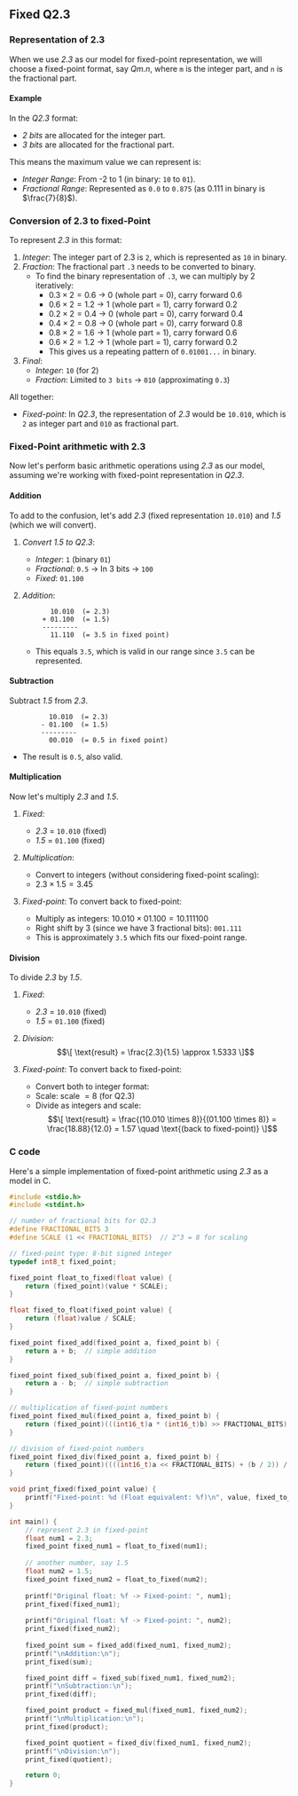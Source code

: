 ## Fixed Q2.3

### Representation of 2.3

When we use *2.3* as our model for fixed-point representation, we will choose a fixed-point format,
say *Qm.n*, where `m` is the integer part, and `n` is the fractional part.

#### Example

In the *Q2.3* format:
- *2 bits* are allocated for the integer part.
- *3 bits* are allocated for the fractional part.

This means the maximum value we can represent is:
- *Integer Range*: From -2 to 1 (in binary: `10` to `01`).
- *Fractional Range*: Represented as `0.0` to `0.875` (as 0.111 in binary is $`\frac{7}{8}`$).

### Conversion of 2.3 to fixed-Point

To represent *2.3* in this format:
1. *Integer*: The integer part of 2.3 is `2`, which is represented as `10` in binary.
2. *Fraction*: The fractional part `.3` needs to be converted to binary.
   - To find the binary representation of `.3`, we can multiply by 2 iteratively:
     - $`0.3 \times 2 = 0.6`$  → 0 (whole part = 0), carry forward 0.6
     - $`0.6 \times 2 = 1.2`$  → 1 (whole part = 1), carry forward 0.2
     - $`0.2 \times 2 = 0.4`$  → 0 (whole part = 0), carry forward 0.4
     - $`0.4 \times 2 = 0.8`$  → 0 (whole part = 0), carry forward 0.8
     - $`0.8 \times 2 = 1.6`$  → 1 (whole part = 1), carry forward 0.6
     - $`0.6 \times 2 = 1.2`$  → 1 (whole part = 1), carry forward 0.2
     - This gives us a repeating pattern of `0.01001...` in binary.
3. *Final*: 
   - *Integer*: `10` (for 2)
   - *Fraction*: Limited to `3 bits` → `010` (approximating `0.3`)

All together:
- *Fixed-point*: In *Q2.3*, the representation of *2.3* would be
  `10.010`, which is `2` as integer part and `010` as fractional part.

### Fixed-Point arithmetic with 2.3

Now let's perform basic arithmetic operations using *2.3* as our model,
assuming we're working with fixed-point representation in *Q2.3*.

#### Addition

To add to the confusion, let's add *2.3* (fixed representation `10.010`)
and *1.5* (which we will convert).

1. *Convert 1.5 to Q2.3*:
   - *Integer*: `1` (binary `01`)
   - *Fractional*: `0.5` → In 3 bits → `100`
   - *Fixed*: `01.100`

2. *Addition*:
   ```
          10.010  (= 2.3)
        + 01.100  (= 1.5)
        ---------
          11.110  (= 3.5 in fixed point)
   ```
   - This equals `3.5`, which is valid in our range since `3.5` can be represented.

#### Subtraction

Subtract *1.5* from *2.3*.

```
          10.010  (= 2.3)
        - 01.100  (= 1.5)
        ---------
          00.010  (= 0.5 in fixed point)
```
- The result is `0.5`, also valid.

#### Multiplication

Now let's multiply *2.3* and *1.5*.

1. *Fixed*:
   - *2.3* = `10.010` (fixed)
   - *1.5* = `01.100` (fixed)

2. *Multiplication*:
   - Convert to integers (without considering fixed-point scaling):
   - $`2.3 \times 1.5 = 3.45`$

3. *Fixed-point*:
   To convert back to fixed-point:
   - Multiply as integers: $` 10.010 \times 01.100 = 10.111100 `$
   - Right shift by 3 (since we have 3 fractional bits): `001.111` 
   - This is approximately `3.5` which fits our fixed-point range.

#### Division

To divide *2.3* by *1.5*.

1. *Fixed*:
   - *2.3* = `10.010` (fixed)
   - *1.5* = `01.100` (fixed)

2. *Division*:
   $$\[
   \text{result} = \frac{2.3}{1.5} \approx 1.5333
   \]$$

3. *Fixed-point*:
   To convert back to fixed-point:
   - Convert both to integer format:
   - Scale: $`\text{scale } = 8 `$ (for Q2.3)
   - Divide as integers and scale: 
   $$\[
   \text{result} = \frac{(10.010 \times 8)}{(01.100 \times 8)} = \frac{18.88}{12.0} = 1.57 \quad \text{(back to fixed-point)}
   \]$$

### C code

Here's a simple implementation of fixed-point arithmetic using *2.3* as a model in C.

```c
#include <stdio.h>
#include <stdint.h>

// number of fractional bits for Q2.3
#define FRACTIONAL_BITS 3
#define SCALE (1 << FRACTIONAL_BITS)  // 2^3 = 8 for scaling

// fixed-point type: 8-bit signed integer
typedef int8_t fixed_point;

fixed_point float_to_fixed(float value) {
    return (fixed_point)(value * SCALE);
}

float fixed_to_float(fixed_point value) {
    return (float)value / SCALE;
}

fixed_point fixed_add(fixed_point a, fixed_point b) {
    return a + b;  // simple addition
}

fixed_point fixed_sub(fixed_point a, fixed_point b) {
    return a - b;  // simple subtraction
}

// multiplication of fixed-point numbers
fixed_point fixed_mul(fixed_point a, fixed_point b) {
    return (fixed_point)(((int16_t)a * (int16_t)b) >> FRACTIONAL_BITS); // right shift to scale down
}

// division of fixed-point numbers
fixed_point fixed_div(fixed_point a, fixed_point b) {
    return (fixed_point)((((int16_t)a << FRACTIONAL_BITS) + (b / 2)) / b); // scale numerator for precision
}

void print_fixed(fixed_point value) {
    printf("Fixed-point: %d (Float equivalent: %f)\n", value, fixed_to_float(value));
}

int main() {
    // represent 2.3 in fixed-point
    float num1 = 2.3;
    fixed_point fixed_num1 = float_to_fixed(num1);
    
    // another number, say 1.5
    float num2 = 1.5;
    fixed_point fixed_num2 = float_to_fixed(num2);
    
    printf("Original float: %f -> Fixed-point: ", num1);
    print_fixed(fixed_num1);
    
    printf("Original float: %f -> Fixed-point: ", num2);
    print_fixed(fixed_num2);
    
    fixed_point sum = fixed_add(fixed_num1, fixed_num2);
    printf("\nAddition:\n");
    print_fixed(sum);

    fixed_point diff = fixed_sub(fixed_num1, fixed_num2);
    printf("\nSubtraction:\n");
    print_fixed(diff);

    fixed_point product = fixed_mul(fixed_num1, fixed_num2);
    printf("\nMultiplication:\n");
    print_fixed(product);

    fixed_point quotient = fixed_div(fixed_num1, fixed_num2);
    printf("\nDivision:\n");
    print_fixed(quotient);

    return 0;
}
```
